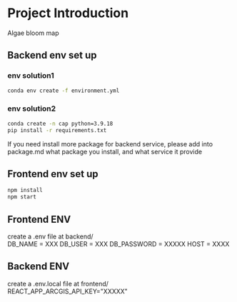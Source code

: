 # Project Introduction

Algae bloom map


## Backend env set up

### env solution1
```bash
conda env create -f environment.yml
```

### env solution2
```bash
conda create -n cap python=3.9.18
pip install -r requirements.txt
```
If you need install more package for backend service, please add into package.md
what package you install, and what service it provide



## Frontend env set up 
```bash
npm install
npm start
```


## Frontend ENV
create a .env file at backend/
<br>
DB_NAME = XXX
DB_USER = XXX
DB_PASSWORD = XXXXX
HOST = XXXX



## Backend ENV
create a .env.local file at frontend/
<br>
REACT_APP_ARCGIS_API_KEY="XXXXX"

